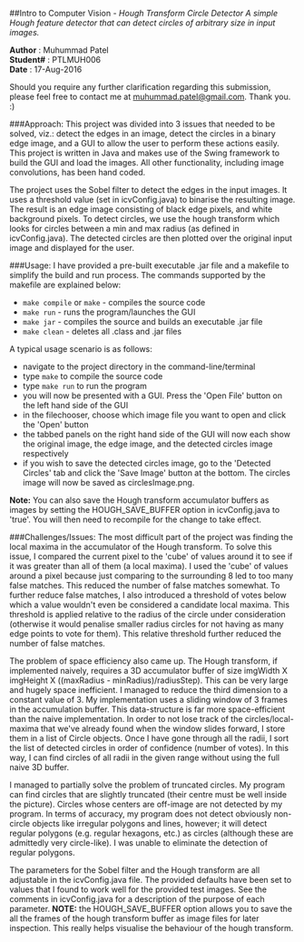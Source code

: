 ##Intro to Computer Vision - _Hough Transform Circle Detector_
_A simple Hough feature detector that can detect circles of arbitrary size in input images._

**Author** : Muhummad Patel  
**Student#** : PTLMUH006  
**Date** : 17-Aug-2016

Should you require any further clarification regarding this submission, please feel free to contact me at muhummad.patel@gmail.com. Thank you. :\)

###Approach:
This project was divided into 3 issues that needed to be solved, viz.: detect the edges in an image, detect the circles in a binary edge image, and a GUI to allow the user to perform these actions easily. This project is written in Java and makes use of the Swing framework to build the GUI and load the images. All other functionality, including image convolutions, has been hand coded. 

The project uses the Sobel filter to detect the edges in the input images. It uses a threshold value (set in icvConfig.java) to binarise the resulting image. The result is an edge image consisting of black edge pixels, and white background pixels. To detect circles, we use the hough transform which looks for circles between a min and max radius (as defined in icvConfig.java). The detected circles are then plotted over the original input image and displayed for the user.

###Usage:
I have provided a pre-built executable .jar file and a makefile to simplify the build and run process. The commands supported by the makefile are explained below:

* `make compile` or `make` - compiles the source code
* `make run` - runs the program/launches the GUI
* `make jar` - compiles the source and builds an executable .jar file
* `make clean` - deletes all .class and .jar files

A typical usage scenario is as follows: 

* navigate to the project directory in the command-line/terminal
* type `make` to compile the source code
* type `make run` to run the program
* you will now be presented with a GUI. Press the 'Open File' button on the left hand side of the GUI
* in the filechooser, choose which image file you want to open and click the 'Open' button
* the tabbed panels on the right hand side of the GUI will now each show the original image, the edge image, and the detected circles image respectively
* if you wish to save the detected circles image, go to the 'Detected Circles' tab and click the 'Save Image' button at the bottom. The circles image will now be saved as circlesImage.png.

**Note:** You can also save the Hough transform accumulator buffers as images by setting the HOUGH_SAVE_BUFFER option in icvConfig.java to 'true'. You will then need to recompile for the change to take effect.

###Challenges/Issues:
The most difficult part of the project was finding the local maxima in the accumulator of the Hough transform. To solve this issue, I compared the current pixel to the 'cube' of values around it to see if it was greater than all of them (a local maxima). I used the 'cube' of values around a pixel because just comparing to the surrounding 8 led to too many false matches. This reduced the number of false matches somewhat. To further reduce false matches, I also introduced a threshold of votes below which a value wouldn't even be considered a candidate local maxima. This threshold is applied relative to the radius of the circle under consideration (otherwise it would penalise smaller radius circles for not having as many edge points to vote for them). This relative threshold further reduced the number of false matches.

The problem of space efficiency also came up. The Hough transform, if implemented naively, requires a 3D accumulator buffer of size imgWidth X imgHeight X ((maxRadius - minRadius)/radiusStep). This can be very large and hugely space inefficient. I managed to reduce the third dimension to a constant value of 3. My implementation uses a sliding window of 3 frames in the accumulation buffer. This data-structure is far more space-efficient than the naive implementation. In order to not lose track of the circles/local-maxima that we've already found when the window slides forward, I store them in a list of Circle objects. Once I have gone through all the radii, I sort the list of detected circles in order of confidence (number of votes). In this way, I can find circles of all radii in the given range without using the full naive 3D buffer.

I managed to partially solve the problem of truncated circles. My program can find circles that are slightly truncated (their centre must be well inside the picture). Circles whose centers are off-image are not detected by my program. In terms of accuracy, my program does not detect obviously non-circle objects like irregular polygons and lines, however; it will detect regular polygons (e.g. regular hexagons, etc.) as circles (although these are admittedly very circle-like). I was unable to eliminate the detection of regular polygons.

The parameters for the Sobel filter and the Hough transform are all adjustable in the icvConfig.java file. The provided defaults have been set to values that I found to work well for the provided test images. See the comments in icvConfig.java for a description of the purpose of each parameter. **NOTE:** the HOUGH_SAVE_BUFFER option allows you to save the all the frames of the hough transform buffer as image files for later inspection. This really helps visualise the behaviour of the hough transform.

